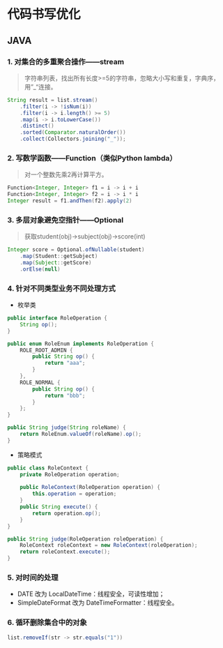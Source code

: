 # 代码书写优化

## JAVA

### 1. 对集合的多重聚合操作——stream

> 字符串列表，找出所有长度>=5的字符串，忽略大小写和重复，字典序，用”_“连接。

```java
String result = list.stream()
    .filter(i -> !isNum(i))
    .filter(i -> i.length() >= 5)
    .map(i -> i.toLowerCase())
    .distinct()
    .sorted(Comparator.naturalOrder())
    .collect(Collectors.joining("_"));
```

### 2. 写数学函数——Function（类似Python lambda）

> 对一个整数先乘2再计算平方。

```java
Function<Integer, Integer> f1 = i -> i + i
Function<Integer, Integer> f2 = i -> i * i
Integer result = f1.andThen(f2).apply(2)
```

### 3. 多层对象避免空指针——Optional

> 获取student(obj)->subject(obj)->score(int)

```java
Integer score = Optional.ofNullable(student)
    .map(Student::getSubject)
    .map(Subject::getScore)
    .orElse(null)
```

### 4. 针对不同类型业务不同处理方式

- 枚举类

```java
public interface RoleOperation {
	String op();
}

public enum RoleEnum implements RoleOperation {
    ROLE_ROOT_ADMIN {
        public String op() {
            return "aaa";
        }
    },
    ROLE_NORMAL {
        public String op() {
            return "bbb";
        }
    };
}

public String judge(String roleName) {
    return RoleEnum.valueOf(roleName).op();
}
```

- 策略模式

```java
public class RoleContext {
	private RoleOperation operation;
	
	public RoleContext(RoleOperation operation) {
		this.operation = operation;
	}
	public String execute() {
		return operation.op();
	}
}

public String judge(RoleOperation roleOperation) {
	RoleContext roleContext = new RoleContext(roleOperation);
	return roleContext.execute();
}
```

### 5. 对时间的处理

- DATE 改为 LocalDateTime：线程安全，可读性增加；
- SimpleDateFormat 改为 DateTimeFormatter：线程安全。

### 6. 循环删除集合中的对象

```java
list.removeIf(str -> str.equals("1"))
```

